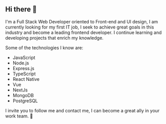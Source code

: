 ## Hi there 👋

I'm a Full Stack Web Developer oriented to Front-end and UI design, I am currently looking for my first IT job, I seek to achieve great goals in this industry and become a 
leading frontend developer. I continue learning and developing projects that enrich my knowledge.

Some of the technologies I know are:

- JavaScript
- Node.js
- Express.js
- TypeScript
- React Native
- Vue
- NextJs
- MongoDB
- PostgreSQL

I invite you to follow me and contact me, I can become a great ally in your work team. 🤝

